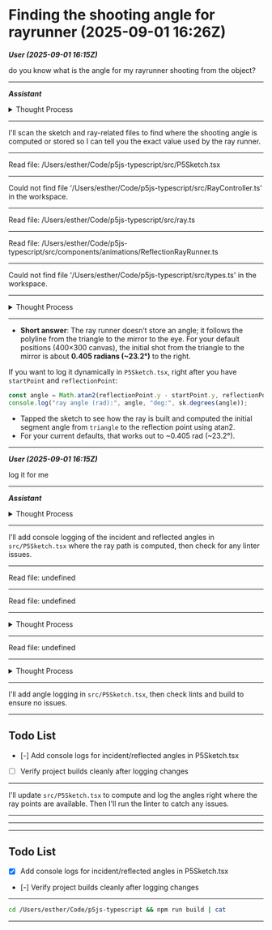 <!-- Generated by SpecStory -->

# Finding the shooting angle for rayrunner (2025-09-01 16:26Z)

_**User (2025-09-01 16:15Z)**_

do you know what is the angle for my rayrunner shooting from the object? 

---

_**Assistant**_

<think><details><summary>Thought Process</summary>**Investigating rayrunner angles**

I need to answer the user's question about the shooting angle for their rayrunner, which likely involves computing an angle from their codebase. I'll check files like `P5Sketch.tsx`, `ray.ts`, `RayController.ts`, and the animation files `ReflectionRayRunner.ts` and `PolylineRayRunner.ts`. It seems they might have discrete angles set in the code. So, I’ll read these relevant files in parallel to find the current angle and provide a status update before doing so.</details></think>

---

I'll scan the sketch and ray-related files to find where the shooting angle is computed or stored so I can tell you the exact value used by the ray runner.

---

Read file: /Users/esther/Code/p5js-typescript/src/P5Sketch.tsx

---

Could not find file '/Users/esther/Code/p5js-typescript/src/RayController.ts' in the workspace.

---

Read file: /Users/esther/Code/p5js-typescript/src/ray.ts

---

Read file: /Users/esther/Code/p5js-typescript/src/components/animations/ReflectionRayRunner.ts

---

Could not find file '/Users/esther/Code/p5js-typescript/src/types.ts' in the workspace.

---

<think><details><summary>Thought Process</summary>**Clarifying rayrunner angles**

The question "what is the angle for my rayrunner shooting from the object?" likely refers to the initial direction angle of the ray segment. I can compute this using atan2 for the angle from the triangle center to the reflection point. The formula would be: angle = Math.atan2(reflectionPoint.y - startPoint.y, reflectionPoint.x - startPoint.x). The unit here is in radians, as p5 uses radians by default, unless specified otherwise. However, we don't have runtime values, so we can guide the user on how to derive it.
**Computing reflection points**

I could compute reflection points using static variables. The mirror is positioned at width/2, with the triangle starting at 0.4 width and height, and the static eye at 0.25 width x 0.6 height. The reflection point is determined by intersecting the line with the vertical between the triangle and virtual eye across the mirrorX. With initial dimensions of width=400 and height=300, we establish triangle and static eye positions. To find the intersection point, I need to compute the line parameter t where x=200. This leads to an approximate value of t = 2/7.
**Calculating reflection angle**

I calculated the reflection point, which is approximately (200, 137.14). The initial segment goes from (160, 120) to this reflection point. To find the angle, I apply atan2 with dy = 17.14 and dx = 40, resulting in about 0.405 radians or 23.2 degrees relative to the +x axis. If the user means the incoming angle from the object to the mirror, this value is correct. However, the dashed line mentioned connects the endPoint to virtualEnd, which isn't relevant to the current consideration.
**Clarifying angle calculations**

The runner doesn’t store an angle; I derive it from points. The initial shooting angle is calculated using atan2 with the reflection point and the triangle. For a setup of 400x300, this angle is approximately 0.405 radians or 23.3° to the right. I need to remember that staticEye uses the Eye class's position and might change depending on movement, though it appears to be static. I should also mention using p5's degrees conversion if they need it and suggest providing a code snippet to log the angle when showing the direct ray. Lastly, I need to ensure to give brief status updates before tool calls.
**Answering the angle query**

The angle for your rayrunner from the object is calculated with atan2, resulting in approximately **0.405 radians** (or **23.2 degrees**). Note that the runner derives this angle from reflection points; it doesn’t store it.  

Here’s a code snippet to compute and log the angle:  
```javascript
const angle = Math.atan2(reflectionPoint.y - startPoint.y, reflectionPoint.x - startPoint.x);
console.log(angle, sk.degrees(angle));
```

Keep in mind that if the staticEye or triangle moves, the angle will change.  

**Summary:** The angle is derived from points, and we used a code snippet to calculate it dynamically.</details></think>

---

- **Short answer**: The ray runner doesn’t store an angle; it follows the polyline from the triangle to the mirror to the eye. For your default positions (400×300 canvas), the initial shot from the triangle to the mirror is about **0.405 radians (~23.2°)** to the right.

If you want to log it dynamically in `P5Sketch.tsx`, right after you have `startPoint` and `reflectionPoint`:
```ts
const angle = Math.atan2(reflectionPoint.y - startPoint.y, reflectionPoint.x - startPoint.x);
console.log("ray angle (rad):", angle, "deg:", sk.degrees(angle));
```

- Tapped the sketch to see how the ray is built and computed the initial segment angle from `triangle` to the reflection point using atan2.
- For your current defaults, that works out to ~0.405 rad (~23.2°).

---

_**User (2025-09-01 16:15Z)**_

log it for me

---

_**Assistant**_

<think><details><summary>Thought Process</summary>**Evaluating code processes**

I think we should stick to a consistent code style with semicolons and 2-space indentation. First, we'll use read_file, then apply_patch, and give a status update. After making edits, I'm debating whether we really need to run lints or tests/build, especially since the guidelines suggest it's unnecessary for a single change. Still, the specs mention running tests/build after substantive edits. Since this is a minor change, I might skip the heavy operations unless absolutely needed, but testing options are on the table.
**Executing project tasks**

The project uses Vite, so I need to run `npm run build`, even though it could be a heavy process. First, I'll check the package.json scripts quickly with functions.read_file. I'll ensure that `PolylineRayRunner.ts` is open—no edits are needed there. Next, I’ll read both P5Sketch.tsx and package.json in parallel. Then I'll apply the patch to modify P5Sketch.tsx. After that, I might run the lints on the edited file to check for errors. Finally, I’ll send a status update if everything looks good.</details></think>

---

I'll add console logging of the incident and reflected angles in `src/P5Sketch.tsx` where the ray path is computed, then check for any linter issues.

---

Read file: undefined

---

Read file: undefined

---

<think><details><summary>Thought Process</summary>**Inspecting PolylineRayRunner details**

Let's take a look at PolylineRayRunner to check if it involves concepts like angle or step that I can log for each frame. The user asked me to “log it,” so it doesn’t need to be a heavy task. I’ll focus on adding logs in the areas where we have points. It’s a good call to inspect PolylineRayRunner just to make sure I’m covering everything necessary.</details></think>

---

Read file: undefined

---

<think><details><summary>Thought Process</summary>**Implementing logging feature**

I need to implement the "log it for me" feature, where the user can log the angle for their rayrunner shooting. Previously, we suggested adding console logs for incident and reflected angles in P5Sketch.tsx during ray path computation. Now, I should actually edit the code to add those log statements. I'll use todo_write for multi-step tasks and ensure I follow the developer instructions carefully. After making changes, I plan to run lints and build to check for errors.
**Calculating angle segments**

I need to consider that the environment is local and prefers absolute paths. I can use run_terminal_cmd, but I have to cd to the workspace root if needed since the default is the project root. I'll run npm run build to ensure there’s no pager, and also check for lint errors using the read_lints tool after modifying the file. 

Next, I'll compute the angles: from the incident direction to the reflection point, and from the reflection point to the eye. I also need to consider the virtual ray direction.
**Clarifying virtualEnd computation**

Actually, I realized that the virtualEnd is computed by reflecting across the mirror line from the startPoint, keeping the y-coordinate of startPoint. This creates a horizontal line to the virtual end. It seems they computed the virtualEnd incorrectly in P5Sketch. The earlier reflection of the eye across the mirror to find the intersection is not fully captured. 

In the ReflectionRayRunner, if virtualEndPoint exists, styles vary for the segments with one being dashed. This visualization helps represent an "apparent straight line" from the end to the virtual object.
**Adding angle logging**

I need to implement logging for the angles after computing the startPoint, reflectionPoint, endPoint, and possibly virtualEnd. The p5 instance has a degrees() function, so I can use that for conversion. It's important to keep the file's two-space indentation style while adding the log lines. 

I’ll calculate the incident and reflected angles using Math.atan2 and log those, converting them to degrees using sk.degrees as well. Additionally, I might consider logging the initial segment angle related to the rayrunner shooting from the object.
**Preparing angle logging implementation**

I need to add clear console.log statements right before calling reflectionRayRunner.drawProgress or after computing the virtualEnd. It makes sense to calculate angles before the virtualEnd and log them as positive degrees. I can use the formula for normalizing angles.

Once I've added the code, I’ll run read_lints to check for any linter issues, then build the project. Since this is a small edit that seems substantive, I should track it with a minimal todo list and ensure I follow the tool specifications for multi-step tasks. Finally, I'll keep everything in the proper format and ESLint rules.</details></think>

---

I'll add angle logging in `src/P5Sketch.tsx`, then check lints and build to ensure no issues.

---

## Todo List

- [-] Add console logs for incident/reflected angles in P5Sketch.tsx
- [ ] Verify project builds cleanly after logging changes

---

I'll update `src/P5Sketch.tsx` to compute and log the angles right where the ray points are available. Then I'll run the linter to catch any issues.

---



---



---

## Todo List

- [x] Add console logs for incident/reflected angles in P5Sketch.tsx
- [-] Verify project builds cleanly after logging changes

---

```bash
cd /Users/esther/Code/p5js-typescript && npm run build | cat
```

---

